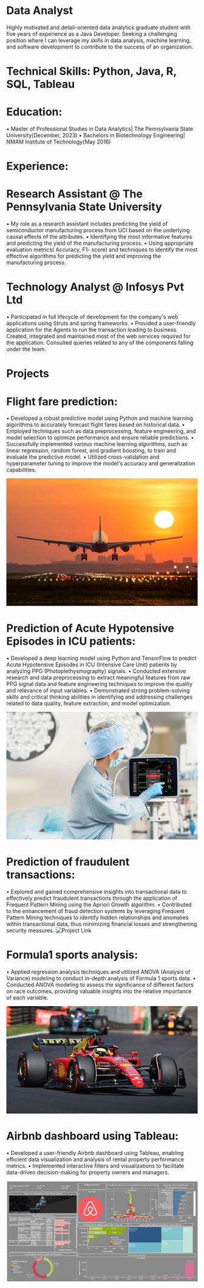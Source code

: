 
# Data Analyst
Highly motivated and detail-oriented data analytics graduate student with five years of experience as a Java Developer. Seeking a challenging position where I can leverage my skills in data analysis, machine learning, and software development to contribute to the success of an organization.

# Technical Skills: Python, Java, R, SQL, Tableau

# Education:
•	Master of Professional Studies in Data Analytics| The Pennsylvania State University(December, 2023)
•	Bachelors in Biotechnology Engineering| NMAM Institute of Technology(May 2016) 

# Experience:
# Research Assistant @ The Pennsylvania State University
•	My role as a research assistant includes predicting the yield of semiconductor manufacturing process from UCI based on the underlying causal effects of the attributes.
•	Identifying the most informative features and predicting the yield of the manufacturing process.
•	Using appropriate evaluation metrics( Accuracy, F1- score) and techniques to identify the most effective algorithms for predicting the yield and improving the manufacturing process.

# Technology Analyst @ Infosys Pvt Ltd
•	Participated in full lifecycle of development for the company's web applications using Struts and spring frameworks. 
•	Provided a user-friendly application for the Agents to run the transaction leading to business. Created, integrated and maintained most of the web services required for the application. Consulted queries related to any of the components falling under the team.

# Projects

# Flight fare prediction: 
•	Developed a robust predictive model using Python and machine learning algorithms to accurately forecast flight fares based on historical data. 
•	Employed techniques such as data preprocessing, feature engineering, and model selection to optimize performance and ensure reliable predictions. 
•	Successfully implemented various machine learning algorithms, such as linear regression, random forest, and gradient boosting, to train and evaluate the predictive model. 
•	Utilized cross-validation and hyperparameter tuning to improve the model's accuracy and generalization capabilities.

![Flight fare prediction](/flightfare.jpeg)

# Prediction of Acute Hypotensive Episodes in ICU patients: 
•	Developed a deep learning model using Python and TensorFlow to predict Acute Hypotensive Episodes in ICU (Intensive Care Unit) patients by analyzing PPG (Photoplethysmography) signals. 
•	Conducted extensive research and data preprocessing to extract meaningful features from raw PPG signal data and feature engineering techniques to improve the quality and relevance of input variables. 
•	Demonstrated strong problem-solving skills and critical thinking abilities in identifying and addressing challenges related to data quality, feature extraction, and model optimization.

![Acute Hypotensive Episodes](/hypotensive_episodes.jpeg)

# Prediction of fraudulent transactions: 
•	Explored and gained comprehensive insights into transactional data to effectively predict fraudulent transactions through the application of Frequent Pattern Mining using the Apriori Growth algorithm.
•	Contributed to the enhancement of fraud detection systems by leveraging Frequent Pattern Mining techniques to identify hidden relationships and anomalies within transactional data, thus minimizing financial losses and strengthening security measures.
![Project Link](https://github.com/snehakm09/Detection-of-Fraudulent-transactions)

# Formula1 sports analysis: 
•	Applied regression analysis techniques and utilized ANOVA (Analysis of Variance) modeling to conduct in-depth analysis of Formula 1 sports data. 
•	Conducted ANOVA modeling to assess the significance of different factors on race outcomes, providing valuable insights into the relative importance of each variable.

![Formula1 sports](/formula.jpeg)



# Airbnb dashboard using Tableau:
•	Developed a user-friendly Airbnb dashboard using Tableau, enabling efficient data visualization and analysis of rental property performance metrics. 
•	Implemented interactive filters and visualizations to facilitate data-driven decision-making for property owners and managers.

![Airbnb Dashboard](/airbnb.jpeg)
